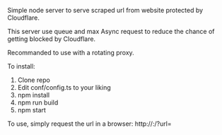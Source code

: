 Simple node server to serve scraped url from website protected by Cloudflare.

This server use queue and max Async request to reduce the chance of getting blocked by Cloudflare.

Recommanded to use with a rotating proxy.

To install:
1. Clone repo
2. Edit conf/config.ts to your liking
3. npm install
4. npm run build
5. npm start

To use, simply request the url in a browser: http://<your-ip>:<port>/?url=<URL to fetch>
